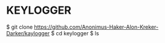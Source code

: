 # KEYLOGGER
$ git clone https://github.com/Anonimus-Haker-Alon-Kreker-Darker/kaylogger
$ cd keylogger
$ ls
